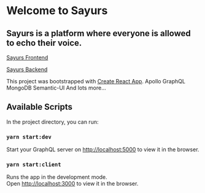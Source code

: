 # Welcome to Sayurs

## Sayurs is a platform where everyone is allowed to echo their voice.

[Sayurs Frontend](https://fattylee-sayurs.netlify.app/)

[Sayurs Backend](https://fattylee-social-network.herokuapp.com/)

This project was bootstrapped with [Create React App](https://github.com/facebook/create-react-app).
Apollo GraphQL
MongoDB
Semantic-UI
And lots more...

## Available Scripts

In the project directory, you can run:

### `yarn start:dev`

Start your GraphQL server on [http://localhost:5000](http://localhost:5000) to view it in the browser.

### `yarn start:client`

Runs the app in the development mode.\
Open [http://localhost:3000](http://localhost:3000) to view it in the browser.
